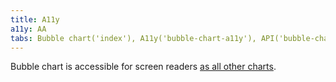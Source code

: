 ```yaml
---
title: A11y
a11y: AA
tabs: Bubble chart('index'), A11y('bubble-chart-a11y'), API('bubble-chart-api'), Examples('bubble-chart-d3-code'), Changelog('d3-chart-changelog')
---
```


Bubble chart is accessible for screen readers [as all other charts](/data-display/d3-chart/d3-chart-a11y).
